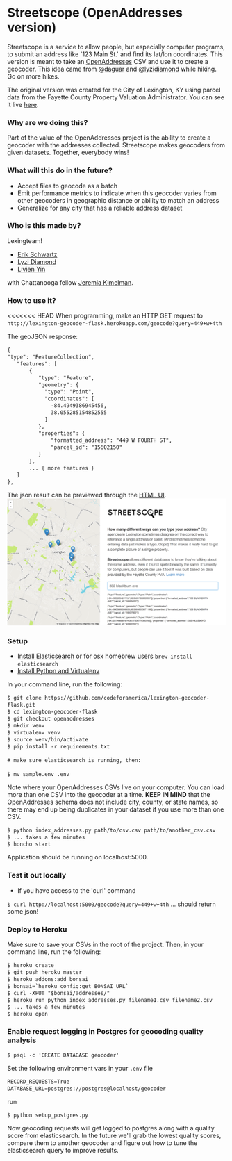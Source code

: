 # Streetscope (OpenAddresses version)

Streetscope is a service to allow people, but especially computer programs, to submit an address like '123 Main St.' and find its lat/lon coordinates. This version is meant to take an [OpenAddresses](http://github.com/openaddresses) CSV and use it to create a geocoder. This idea came from [@daguar](http://github.com/daguar) and [@lyzidiamond](http://github.com/lyzidiamond) while hiking. Go on more hikes.

The original version was created for the City of Lexington, KY using parcel data from the Fayette County Property Valuation Administrator. You can see it live [here](http://streetscope.net).

### Why are we doing this?

Part of the value of the OpenAddresses project is the ability to create a geocoder with the addresses collected. Streetscope makes geocoders from given datasets. Together, everybody wins!

### What will this do in the future?

* Accept files to geocode as a batch
* Emit performance metrics to indicate when this geocoder varies from other geocoders in geographic distance or ability to match an address
* Generalize for any city that has a reliable address dataset

### Who is this made by?

Lexingteam!

* [Erik Schwartz](https://github.com/eeeschwartz)
* [Lyzi Diamond](https://github.com/lyzidiamond)
* [Livien Yin](https://github.com/livienyin)

with Chattanooga fellow [Jeremia Kimelman](https://github.com/jeremiak).

### How to use it?

<<<<<<< HEAD
When programming, make an HTTP GET request to `http://lexington-geocoder-flask.herokuapp.com/geocode?query=449+w+4th`

The geoJSON response:

```
{
"type": "FeatureCollection",
   "features": [
       {
          "type": "Feature",
          "geometry": {
            "type": "Point",
            "coordinates": [
              -84.4949386945456,
              38.055285154852555
            ]
          },
          "properties": {
              "formatted_address": "449 W FOURTH ST",
              "parcel_id": "15602150"
          }
       },
       ... { more features }
   ]
},
```

The json result can be previewed through the [HTML UI](http://streetscope.net/). ![HTML UI](https://raw.githubusercontent.com/codeforamerica/lexington-geocoder/master/screenshots/streetscope.png)

### Setup

* [Install Elasticsearch](http://www.elasticsearch.org/guide/en/elasticsearch/guide/current/_installing_elasticsearch.html) or for osx homebrew users `brew install elasticsearch`
* [Install Python and Virtualenv](https://github.com/codeforamerica/howto/blob/master/Python-Virtualenv.md)

In your command line, run the following:

```
$ git clone https://github.com/codeforamerica/lexington-geocoder-flask.git
$ cd lexington-geocoder-flask
$ git checkout openaddresses
$ mkdir venv
$ virtualenv venv
$ source venv/bin/activate
$ pip install -r requirements.txt

# make sure elasticsearch is running, then:

$ mv sample.env .env
```

Note where your OpenAddresses CSVs live on your computer. You can load more than one CSV into the geocoder at a time. **KEEP IN MIND** that the OpenAddresses schema does not include city, county, or state names, so there may end up being duplicates in your dataset if you use more than one CSV.

```
$ python index_addresses.py path/to/csv.csv path/to/another_csv.csv
$ ... takes a few minutes
$ honcho start
```

Application should be running on localhost:5000.

### Test it out locally

* If you have access to the 'curl' command

`$ curl http://localhost:5000/geocode?query=449+w+4th` ... should return some json!

### Deploy to Heroku

Make sure to save your CSVs in the root of the project. Then, in your command line, run the following:

```
$ heroku create
$ git push heroku master
$ heroku addons:add bonsai
$ bonsai=`heroku config:get BONSAI_URL`
$ curl -XPUT "$bonsai/addresses/"
$ heroku run python index_addresses.py filename1.csv filename2.csv
$ ... takes a few minutes
$ heroku open
```

### Enable request logging in Postgres for geocoding quality analysis

```
$ psql -c 'CREATE DATABASE geocoder'
```

Set the following environment vars in your `.env` file

```
RECORD_REQUESTS=True
DATABASE_URL=postgres://postgres@localhost/geocoder
```

run

```
$ python setup_postgres.py
```

Now geocoding requests will get logged to postgres along with a quality score from elasticsearch. In the future we'll grab the lowest quality scores, compare them to another geocoder and figure out how to tune the elasticsearch query to improve results.
